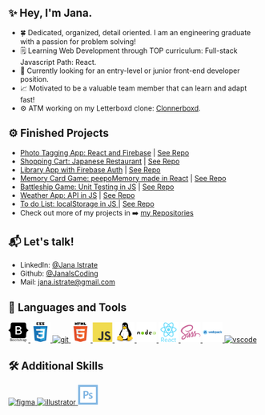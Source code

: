 ## ✨ Hey, I'm Jana. 

- 🍀 Dedicated, organized, detail oriented. I am an engineering graduate with a passion for problem solving! </br>
- 🗒️ Learning Web Development through TOP curriculum: Full-stack Javascript Path: React.
- 👀 Currently looking for an entry-level or junior front-end developer position.</br>
- 📈 Motivated to be a valuable team member that can learn and adapt fast! </br>
- ⚙️ ATM working on my Letterboxd clone: [Clonnerboxd](https://clonnerboxd.web.app/).

## ⚙️ Finished Projects
- [Photo Tagging App: React and Firebase](https://a-photo-tagging-app.web.app/) | [See Repo](https://github.com/janaiscoding/photo-tagging-app)
- [Shopping Cart: Japanese Restaurant](https://janaiscoding.github.io/shopping-cart/#/) | [See Repo](https://github.com/janaiscoding/shopping-cart)
- [Library App with Firebase Auth](https://jana-s-library.web.app/) | [See Repo](https://github.com/janaiscoding/library)
- [Memory Card Game: peepoMemory made in React](https://janaiscoding.github.io/memory-card/) | [See Repo](https://github.com/janaiscoding/memory-card)
- [Battleship Game: Unit Testing in JS](https://janaiscoding.github.io/battleship/) | [See Repo](https://github.com/janaiscoding/battleship)
- [Weather App: API in JS](https://janaiscoding.github.io/weather-app/) | [See Repo](https://github.com/janaiscoding/weather-app)
- [To do List: localStorage in JS ](https://janaiscoding.github.io/todo-list/) | [See Repo](https://github.com/janaiscoding/todo-list)
- Check out more of my projects in ➡️ [my Repositories](https://github.com/janaiscoding?tab=repositories)

## 📬 Let's talk!
- LinkedIn: [@Jana Istrate](https://www.linkedin.com/in/jana-istrate/)
- Github: [@JanaIsCoding](https://github.com/JanaIsCoding)
- Mail: [jana.istrate@gmail.com](mailto:jana.istrate@gmail.com)

## 🧰 Languages and Tools
<p align="left"> <a href="https://getbootstrap.com" target="_blank" rel="noreferrer"> <img src="https://raw.githubusercontent.com/devicons/devicon/master/icons/bootstrap/bootstrap-plain-wordmark.svg" alt="bootstrap" width="40" height="40"/> </a> <a href="https://www.w3schools.com/css/" target="_blank" rel="noreferrer"> <img src="https://raw.githubusercontent.com/devicons/devicon/master/icons/css3/css3-original-wordmark.svg" alt="css3" width="40" height="40"/> </a> <a href="https://git-scm.com/" target="_blank" rel="noreferrer"> <img src="https://www.vectorlogo.zone/logos/git-scm/git-scm-icon.svg" alt="git" width="40" height="40"/> </a> <a href="https://www.w3.org/html/" target="_blank" rel="noreferrer"> <img src="https://raw.githubusercontent.com/devicons/devicon/master/icons/html5/html5-original-wordmark.svg" alt="html5" width="40" height="40"/> </a> <a href="https://developer.mozilla.org/en-US/docs/Web/JavaScript" target="_blank" rel="noreferrer"> <img src="https://raw.githubusercontent.com/devicons/devicon/master/icons/javascript/javascript-original.svg" alt="javascript" width="40" height="40"/> </a> <a href="https://www.linux.org/" target="_blank" rel="noreferrer"> <img src="https://raw.githubusercontent.com/devicons/devicon/master/icons/linux/linux-original.svg" alt="linux" width="40" height="40"/> </a> <a href="https://nodejs.org" target="_blank" rel="noreferrer"> <img src="https://raw.githubusercontent.com/devicons/devicon/master/icons/nodejs/nodejs-original-wordmark.svg" alt="nodejs" width="40" height="40"/> </a> <a href="https://reactjs.org/" target="_blank" rel="noreferrer"> <img src="https://raw.githubusercontent.com/devicons/devicon/master/icons/react/react-original-wordmark.svg" alt="react" width="40" height="40"/> </a> <a href="https://sass-lang.com" target="_blank" rel="noreferrer"> <img src="https://raw.githubusercontent.com/devicons/devicon/master/icons/sass/sass-original.svg" alt="sass" width="40" height="40"/> </a> <a href="https://webpack.js.org" target="_blank" rel="noreferrer"> <img src="https://raw.githubusercontent.com/devicons/devicon/d00d0969292a6569d45b06d3f350f463a0107b0d/icons/webpack/webpack-original-wordmark.svg" alt="webpack" width="40" height="40"/> </a>
<a href="https://code.visualstudio.com/" target="_blank" rel="noreferrer"> <img src="https://upload.wikimedia.org/wikipedia/commons/9/9a/Visual_Studio_Code_1.35_icon.svg" alt="vscode" width="40" height="40"/> </a> </p>

## 🛠️ Additional Skills 
<p align="left"> <a href="https://www.figma.com/" target="_blank" rel="noreferrer"> <img src="https://www.vectorlogo.zone/logos/figma/figma-icon.svg" alt="figma" width="40" height="40"/> </a> <a href="https://www.adobe.com/in/products/illustrator.html" target="_blank" rel="noreferrer"> <img src="https://www.vectorlogo.zone/logos/adobe_illustrator/adobe_illustrator-icon.svg" alt="illustrator" width="40" height="40"/> </a> <a href="https://www.photoshop.com/en" target="_blank" rel="noreferrer"> <img src="https://raw.githubusercontent.com/devicons/devicon/master/icons/photoshop/photoshop-line.svg" alt="photoshop" width="40" height="40"/> </a> </p>

